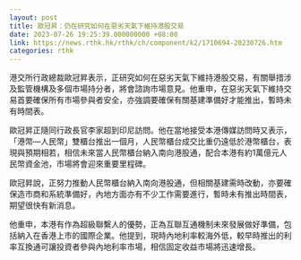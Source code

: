 ```yaml
---
layout: post
title: 歐冠昇：仍在研究如何在惡劣天氣下維持港股交易
date: 2023-07-26 19:25:39.000000000 +08:00
link: https://news.rthk.hk/rthk/ch/component/k2/1710694-20230726.htm
categories: rthk
---
```


港交所行政總裁歐冠昇表示，正研究如何在惡劣天氣下維持港股交易，有關舉措涉及監管機構及多個市場持分者，將會諮詢市場意見。他重申，在惡劣天氣下維持交易首要確保所有市場參與者安全，亦強調要確保有關基建準備好才能推出，暫時未有時間表。

歐冠昇正隨同行政長官李家超到印尼訪問。他在當地接受本港傳媒訪問時又表示，「港幣—人民幣」雙櫃台推出一個月，人民幣櫃台成交比重仍遠低於港幣櫃台，表現與預期相若，相信未來當人民幣櫃台納入南向港股通，配合本港有約1萬億元人民幣資金池，市場將會迎來重要里程碑。

歐冠昇說，正努力推動人民幣櫃台納入南向港股通，但相關基建需時改動，亦要確保造市商和系統準備好，內地方面亦有不少工作需要進行，暫時未有推出時間表，期望很快有新消息。

他重申，本港有作為超級聯繫人的優勢，正為互聯互通機制未來發展做好準備，包括納入在香港上市的國際企業。他提到，現時內地利率較海外低，較早時推出的利率互換通可讓投資者參與內地利率市場，相信固定收益市場將迅速增長。
